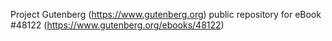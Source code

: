 Project Gutenberg (https://www.gutenberg.org) public repository for eBook #48122 (https://www.gutenberg.org/ebooks/48122)
